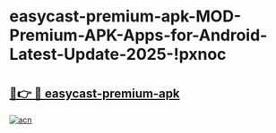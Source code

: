 # easycast-premium-apk-MOD-Premium-APK-Apps-for-Android-Latest-Update-2025-!pxnoc

# <h2><a href="https://csleke.esa.edu.pl?title=easycast-premium-apk&ref=pxnoc">🔗👉 🔴 easycast-premium-apk</a></h2>

[![acn](https://github.com/user-attachments/assets/0f9c940e-d8b0-45ae-aac7-cd30a18b3e1c)](https://csleke.esa.edu.pl?title=easycast-premium-apk&ref=pxnoc)

